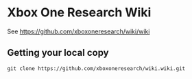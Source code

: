 # Xbox One Research Wiki
See https://github.com/xboxoneresearch/wiki/wiki

## Getting your local copy
```
git clone https://github.com/xboxoneresearch/wiki.wiki.git
```
